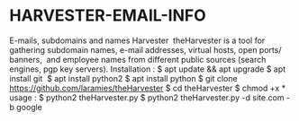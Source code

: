# HARVESTER-EMAIL-INFO
E-mails, subdomains and names Harvester  theHarvester is a tool for gathering subdomain names,  e-mail addresses, virtual hosts, open ports/ banners,   and employee names from different public sources  (search engines, pgp key servers).  Installation :  $ apt update &amp;&amp; apt upgrade  $ apt install git   $ apt install python2  $ apt install python  $ git clone https://github.com/laramies/theHarvester  $ cd theHarvester  $ chmod +x *  usage :  $ python2 theHarvester.py  $ python2 theHarvester.py -d site.com -b google
